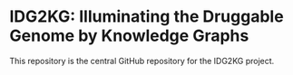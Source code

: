 # IDG2KG: Illuminating the Druggable Genome by Knowledge Graphs

This repository is the central GitHub repository for the IDG2KG project.
